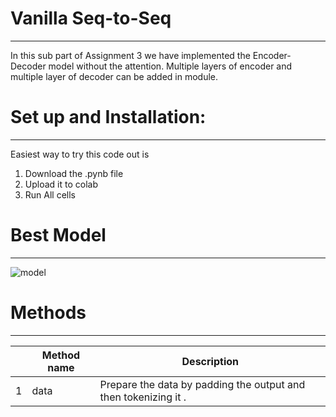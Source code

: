 # Vanilla Seq-to-Seq
----------------------------------------------------
In this sub part of Assignment 3 we have implemented the Encoder-Decoder model without the attention. Multiple layers of encoder and multiple layer of decoder can be added in module.

# Set up and Installation: #
----------------------------------------------------
Easiest way to try this code out is
1. Download the .pynb file
2. Upload it to colab
3. Run All cells

# Best Model #
----------------------------------------------------
![model](https://user-images.githubusercontent.com/12824938/119309723-4b516180-bc8c-11eb-9d5e-4a8781bf6e82.png)

# Methods #
----------------------------------------------------
|   | Method name | Description                                                     |
|---|-------------|-----------------------------------------------------------------|
| 1 | data        | Prepare the data by padding the output and then tokenizing it . |
